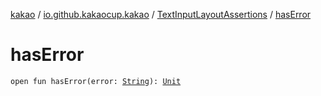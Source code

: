 [kakao](../../index.md) / [io.github.kakaocup.kakao](../index.md) / [TextInputLayoutAssertions](index.md) / [hasError](./has-error.md)

# hasError

`open fun hasError(error: `[`String`](https://kotlinlang.org/api/latest/jvm/stdlib/kotlin/-string/index.html)`): `[`Unit`](https://kotlinlang.org/api/latest/jvm/stdlib/kotlin/-unit/index.html)